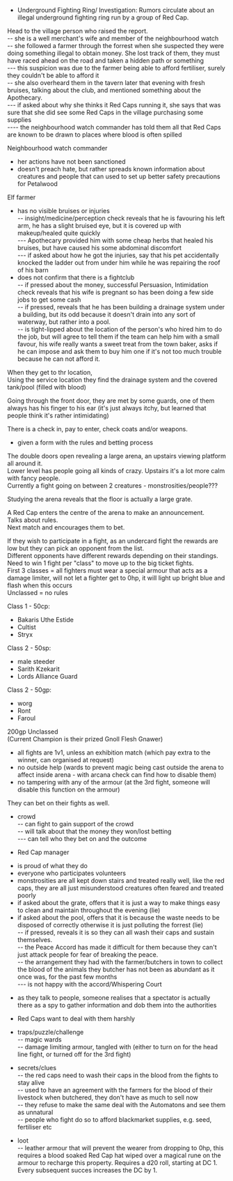 - Underground Fighting Ring/ Investigation: Rumors circulate about an illegal underground fighting ring run by a group of Red Cap.  
  
Head to the village person who raised the report.  
-- she is a well merchant's wife and member of the neighbourhood watch  
-- she followed a farmer through the forrest when she suspected they were doing something illegal to obtain money. She lost track of them, they must have raced ahead on the road and taken a hidden path or something  
--- this suspicion was due to the farmer being able to afford fertiliser, surely they couldn't be able to afford it  
-- she also overheard them in the tavern later that evening with fresh bruises, talking about the club, and mentioned something about the Apothecary.  
--- if asked about why she thinks it Red Caps running it, she says that was sure that she did see some Red Caps in the village purchasing some supplies  
---- the neighbourhood watch commander has told them all that Red Caps are known to be drawn to places where blood is often spilled  
  
Neighbourhood watch commander  
- her actions have not been sanctioned  
- doesn't preach hate, but rather spreads known information about creatures and people that can used to set up better safety precautions for Petalwood  
  
  
Elf farmer  
- has no visible bruises or injuries  
-- insight/medicine/perception check reveals that he is favouring his left arm, he has a slight bruised eye, but it is covered up with makeup/healed quite quickly  
--- Apothecary provided him with some cheap herbs that healed his bruises, but have caused his some abdominal discomfort  
--- if asked about how he got the injuries, say that his pet accidentally knocked the ladder out from under him while he was repairing the roof of his barn  
- does not confirm that there is a fightclub  
-- if pressed about the money, successful Persuasion, Intimidation check reveals that his wife is pregnant so has been doing a few side jobs to get some cash  
-- if pressed, reveals that he has been building a drainage system under a building, but its odd because it doesn't drain into any sort of waterway, but rather into a pool.  
-- is tight-lipped about the location of the person's who hired him to do the job, but will agree to tell them if the team can help him with a small favour, his wife really wants a sweet treat from the town baker, asks if he can impose and ask them to buy him one if it's not too much trouble because he can not afford it.  
  
  
  
When they get to thr location,  
Using the service location they find the drainage system and the covered tank/pool (filled with blood)  
  
Going through the front door, they are met by some guards, one of them always has his finger to his ear (it's just always itchy, but learned that people think it's rather intimidating)  
  
There is a check in, pay to enter, check coats and/or weapons.  
- given a form with the rules and betting process  
  
The double doors open revealing a large arena, an upstairs viewing platform all around it.  
Lower level has people going all kinds of crazy. Upstairs it's a lot more calm with fancy people.  
Currently a fight going on between 2 creatures - monstrosities/people???  
  
Studying the arena reveals that the floor is actually a large grate.  
  
A Red Cap enters the centre of the arena to make an announcement.  
Talks about rules.  
Next match and encourages them to bet.  
  
If they wish to participate in a fight, as an undercard fight the rewards are low but they can pick an opponent from the list.  
Different opponents have different rewards depending on their standings.  
Need to win 1 fight per "class" to move up to the big ticket fights.  
First 3 classes = all fighters must wear a special armour that acts as a damage limiter, will not let a fighter get to 0hp, it will light up bright blue and flash when this occurs  
Unclassed = no rules  
  
Class 1 - 50cp:  
- Bakaris Uthe Estide  
- Cultist  
- Stryx  
  
Class 2 - 50sp:  
- male steeder  
- Sarith Kzekarit  
- Lords Alliance Guard  
  
Class 2 - 50gp:  
- worg  
- Ront  
- Faroul  
  
200gp Unclassed  
(Current Champion is their prized Gnoll Flesh Gnawer)  
  
- all fights are 1v1, unless an exhibition match (which pay extra to the winner, can organised at request)  
- no outside help (wards to prevent magic being cast outside the arena to affect inside arena - with arcana check can find how to disable them)  
- no tampering with any of the armour (at the 3rd fight, someone will disable this function on the armour)  
  
They can bet on their fights as well.  
  
  
  
* crowd  
-- can fight to gain support of the crowd  
-- will talk about that the money they won/lost betting  
--- can tell who they bet on and the outcome  
  
* Red Cap manager 
- is proud of what they do  
- everyone who participates volunteers  
- monstrosities are all kept down stairs and treated really well, like the red caps, they are all just misunderstood creatures often feared and treated poorly  
- if asked about the grate, offers that it is just a way to make things easy to clean and maintain throughout the evening (lie)  
- if asked about the pool, offers that it is because the waste needs to be disposed of correctly otherwise it is just polluting the forrest (lie)  
-- if pressed, reveals it is so they can all wash their caps and sustain themselves.  
-- the Peace Accord has made it difficult for them because they can't just attack people for fear of breaking the peace.  
-- the arrangement they had with the farmer/butchers in town to collect the blood of the animals they butcher has not been as abundant as it once was, for the past few months  
--- is not happy with the accord/Whispering Court  
  
  
* as they talk to people, someone realises that a spectator is actually there as a spy to gather information and dob them into the authorities  
- Red Caps want to deal with them harshly  
  
  
- traps/puzzle/challenge  
-- magic wards  
-- damage limiting armour, tangled with (either to turn on for the head line fight, or turned off for the 3rd fight)  
  
- secrets/clues  
-- the red caps need to wash their caps in the blood from the fights to stay alive  
-- used to have an agreement with the farmers for the blood of their livestock when butchered, they don't have as much to sell now  
-- they refuse to make the same deal with the Automatons and see them as unnatural  
-- people who fight do so to afford blackmarket supplies, e.g. seed, fertiliser etc  
  
- loot  
-- leather armour that will prevent the wearer from dropping to 0hp, this requires a blood soaked Red Cap hat wiped over a magical rune on the armour to recharge this property. Requires a d20 roll, starting at DC 1. Every subsequent succes increases the DC by 1.